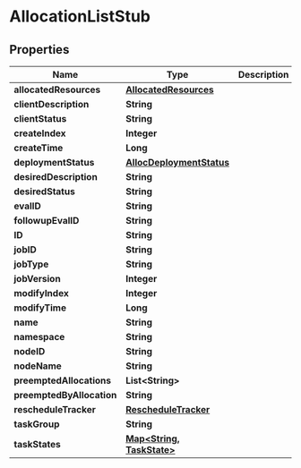 

# AllocationListStub


## Properties

Name | Type | Description | Notes
------------ | ------------- | ------------- | -------------
**allocatedResources** | [**AllocatedResources**](AllocatedResources.md) |  |  [optional]
**clientDescription** | **String** |  |  [optional]
**clientStatus** | **String** |  |  [optional]
**createIndex** | **Integer** |  |  [optional]
**createTime** | **Long** |  |  [optional]
**deploymentStatus** | [**AllocDeploymentStatus**](AllocDeploymentStatus.md) |  |  [optional]
**desiredDescription** | **String** |  |  [optional]
**desiredStatus** | **String** |  |  [optional]
**evalID** | **String** |  |  [optional]
**followupEvalID** | **String** |  |  [optional]
**ID** | **String** |  |  [optional]
**jobID** | **String** |  |  [optional]
**jobType** | **String** |  |  [optional]
**jobVersion** | **Integer** |  |  [optional]
**modifyIndex** | **Integer** |  |  [optional]
**modifyTime** | **Long** |  |  [optional]
**name** | **String** |  |  [optional]
**namespace** | **String** |  |  [optional]
**nodeID** | **String** |  |  [optional]
**nodeName** | **String** |  |  [optional]
**preemptedAllocations** | **List&lt;String&gt;** |  |  [optional]
**preemptedByAllocation** | **String** |  |  [optional]
**rescheduleTracker** | [**RescheduleTracker**](RescheduleTracker.md) |  |  [optional]
**taskGroup** | **String** |  |  [optional]
**taskStates** | [**Map&lt;String, TaskState&gt;**](TaskState.md) |  |  [optional]



